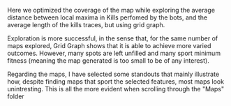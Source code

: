 Here we optimized the coverage of the map while exploring the average distance between local maxima in Kills perfomed by the bots, and the average length of the kills traces, but using grid graph.

Exploration is more successful, in the sense that, for the same number of maps explored, Grid Graph shows that it is able to achieve more varied outcomes. However, many spots are left unfilled and many sport minimum fitness (meaning the map generated is too small to be of any interest).

Regarding the maps, I have selected some standouts that mainly illustrate how, despite finding maps that sport the selected features, most maps look unintresting. This is all the more evident when scrolling through the "Maps" folder
